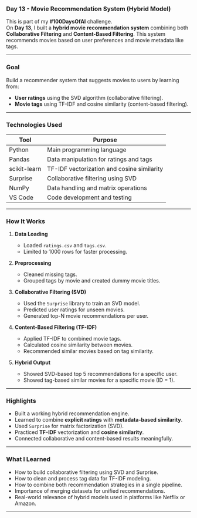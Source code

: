 

### **Day 13 - Movie Recommendation System (Hybrid Model)**  
This is part of my **#100DaysOfAI** challenge.  
On **Day 13**, I built a **hybrid movie recommendation system** combining both **Collaborative Filtering** and **Content-Based Filtering**. This system recommends movies based on user preferences and movie metadata like tags.

---

### **Goal**  
Build a recommender system that suggests movies to users by learning from:
- **User ratings** using the SVD algorithm (collaborative filtering).
- **Movie tags** using TF-IDF and cosine similarity (content-based filtering).

---

### **Technologies Used**

| Tool        | Purpose                                                     |
|-------------|-------------------------------------------------------------|
| Python      | Main programming language                                   |
| Pandas      | Data manipulation for ratings and tags                      |
| scikit-learn | TF-IDF vectorization and cosine similarity                 |
| Surprise    | Collaborative filtering using SVD                           |
| NumPy       | Data handling and matrix operations                         |
| VS Code | Code development and testing                          |

---

### **How It Works**

1. **Data Loading**
   - Loaded `ratings.csv` and `tags.csv`.
   - Limited to 1000 rows for faster processing.

2. **Preprocessing**
   - Cleaned missing tags.
   - Grouped tags by movie and created dummy movie titles.

3. **Collaborative Filtering (SVD)**
   - Used the `Surprise` library to train an SVD model.
   - Predicted user ratings for unseen movies.
   - Generated top-N movie recommendations per user.

4. **Content-Based Filtering (TF-IDF)**
   - Applied TF-IDF to combined movie tags.
   - Calculated cosine similarity between movies.
   - Recommended similar movies based on tag similarity.

5. **Hybrid Output**
   - Showed SVD-based top 5 recommendations for a specific user.
   - Showed tag-based similar movies for a specific movie (ID = 1).

---

### **Highlights**

- Built a working hybrid recommendation engine.
- Learned to combine **explicit ratings** with **metadata-based similarity**.
- Used `Surprise` for matrix factorization (SVD).
- Practiced **TF-IDF** vectorization and **cosine similarity**.
- Connected collaborative and content-based results meaningfully.

---

### **What I Learned**

- How to build collaborative filtering using SVD and Surprise.
- How to clean and process tag data for TF-IDF modeling.
- How to combine both recommendation strategies in a single pipeline.
- Importance of merging datasets for unified recommendations.
- Real-world relevance of hybrid models used in platforms like Netflix or Amazon.

---

